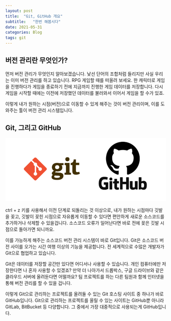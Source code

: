 ```yaml
---
layout: post
title:  "Git, GitHub 개요"
subtitle:   "한번 해봅시다"
date: 2021-05-31
categories: Blog
tags: git
---
```


## 버전 관리란 무엇인가?

먼저 버전 관리가 무엇인지 알아보겠습니다. 낯선 단어의 조합처럼 들리지만 사실 우리는 이미 버전 관리를 하고 있습니다. RPG 게임할 때를 떠올려 보세요. 한 캐릭터로 게임을 진행하다가 게임을 종료하기 전에 지금까지 진행한 게임 데이터를 저장합니다. 다시 게임을 시작할 때에는 이전에 저장했던 데이터를 불러와서 이어서 게임을 할 수가 있죠.

이렇게 내가 원하는 시점(버전)으로 이동할 수 있게 해주는 것이 버전 관리이며, 이를 도와주는 툴이 버전 관리 시스템입니다.





## Git, 그리고 GitHub

![git](/assets/git.png)

ctrl + z 키를 사용해서 이전 단계로 되돌리는 것 이상으로, 내가 원하는 시점마다 깃발을 꽂고, 깃발이 꽂힌 시점으로 자유롭게 이동할 수 있다면 편안하게 새로운 소스코드를 추가하거나 삭제할 수 있을겁니다. 소스코드 오류가 일어난다면 바로 전에 꽂은 깃발 시점으로 돌아가면 되니까요.

이를 가능하게 해주는 소스코드 버전 관리 시스템이 바로 Git입니다. Git은 소스코드 버전 사이를 오가는 시간 여행 이상의 기능을 제공합니다. 전 세계적으로 수많은 개발자가 Git으로 협업하고 있습니다.

Git은 데이터를 저장할 공간만 있다면 어디서나 사용할 수 있습니다. 개인 컴퓨터에만 저장한다면 나 혼자 사용할 수 있겠죠?  만약 더 나아가서 드롭박스, 구글 드라이브와 같은 클라우드 서버에 올려둔다면 어떨까요? 팀 프로젝트를 하는 다른 팀원과 함께 인터넷을 통해 버전 관리를 할 수 있을 겁니다.

이렇게 Git으로 관리하는 프로젝트를 올려둘 수 있는 Git 호스팅 사이트 중 하나가 바로 GitHub입니다. Git으로 관리하는 프로젝트를 올릴 수 있는 사이트는 GitHub뿐 아니라 GitLab, BitBucket 등 다양합니다. 그 중에서 가장 대중적으로 사용되는게 GitHub입니다.

